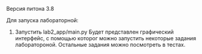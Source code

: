 Версия питона 3.8

Для запуска лабораторной:
1. Запустить lab2_app/main.py
Будет представлен графический интерфейс, с помощью которог можно
запустить некоторые задания лаборатороной. Остальные задания можно посмотреть в тестах.